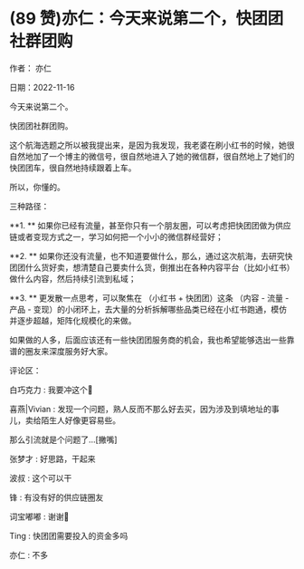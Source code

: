 
# (89 赞)亦仁：今天来说第二个，快团团社群团购

作者：  亦仁



日期：2022-11-16

今天来说第二个。

快团团社群团购。

这个航海选题之所以被我提出来，是因为我发现，我老婆在刷小红书的时候，她很自然地加了一个博主的微信号，很自然地进入了她的微信群，很自然地上了她们的快团团车，很自然地持续跟着上车。

所以，你懂的。

三种路径：

**1. ** 如果你已经有流量，甚至你只有一个朋友圈，可以考虑把快团团做为供应链或者变现方式之一，学习如何把一个小小的微信群经营好；

**2. ** 如果你还没有流量，也不知道要做什么，那么，通过这次航海，去研究快团团什么货好卖，想清楚自己要卖什么货，倒推出在各种内容平台（比如小红书）做什么内容，然后持续引流到私域；

**3. ** 更发散一点思考，可以聚焦在  （小红书 + 快团团）这条  （内容 - 流量 - 产品 - 变现）的小闭环上，去大量的分析拆解哪些品类已经在小红书跑通，模仿并逐步超越，矩阵化规模化的来做。

如果做的人多，后面应该还有一些快团团服务商的机会，我也希望能够选出一些靠谱的圈友来深度服务好大家。

评论区：

白巧克力 : 我要冲这个🐛

喜燕|Vivian : 发现一个问题，熟人反而不那么好去买，因为涉及到填地址的事儿，卖给陌生人好像更容易些。

那么引流就是个问题了…[撇嘴]

张梦才 : 好思路，干起来

波叔 : 这个可以干

锋 : 有没有好的供应链圈友

词宝嘟嘟 : 谢谢🙏



Ting : 快团团需要投入的资金多吗

亦仁 : 不多
